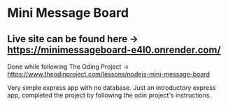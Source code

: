 # Mini Message Board
## Live site can be found here -> https://minimessageboard-e4l0.onrender.com/

Done while following The Oding Project -> https://www.theodinproject.com/lessons/nodejs-mini-message-board

Very simple express app with no database. Just an introductory express app, completed the project by following the odin project's instructions.
